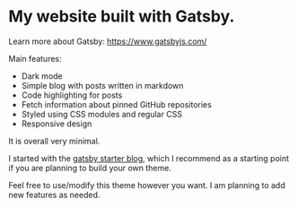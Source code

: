 # My website built with Gatsby.

Learn more about Gatsby: https://www.gatsbyjs.com/

Main features:

- Dark mode
- Simple blog with posts written in markdown
- Code highlighting for posts
- Fetch information about pinned GitHub repositories
- Styled using CSS modules and regular CSS
- Responsive design 

It is overall very minimal.

I started with the [gatsby starter blog](https://github.com/gatsbyjs/gatsby-starter-blog), which I recommend as a starting point if you are planning to build your own theme.

Feel free to use/modify this theme however you want. I am planning to add new features as needed.
